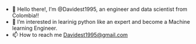 - 👋 Hello there!, I’m @Davidest1995, an engineer and data scientist from Colombia!!
- 👀 I’m interested in learinig python like an expert and become a Machine learning Engineer.
- 📫 How to reach me Davidest1995@gmail.com

<!---
davidest1995/davidest1995 is a ✨ special ✨ repository because its `README.md` (this file) appears on your GitHub profile.
You can click the Preview link to take a look at your changes.
--->
